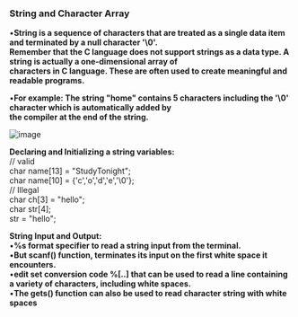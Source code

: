 
### **String and Character Array**           

•**String is a sequence of characters that are treated as a single data item and terminated by a null character '\0'.                
Remember that the C language does not support strings as a data type. A string is actually a one-dimensional array of                         
characters in C language. These are often used to create meaningful and readable programs.**                    

•**For example: The string "home" contains 5 characters including the '\0' character which is automatically added by                      
the compiler at the end of the string.**                                                        

![image](https://user-images.githubusercontent.com/85113970/141423603-508ba25d-fce8-41b0-bc3d-8966cec7805d.png)

**Declaring and Initializing a string variables:**                                                
                                                            // valid                      
                                                             char name[13] = "StudyTonight";                                   
                                                             char name[10] = {'c','o','d','e','\0'};                                  
                                                           // Illegal                         
                                                             char ch[3] = "hello";                     
                                                             char str[4];                  
                                                             str = "hello";                               
                                                             
**String Input and Output:**                                          
 •**%s format specifier to read a string input from the terminal.**                                          
 •**But scanf() function, terminates its input on the first white space it encounters.**                                
 •**edit set conversion code %[..] that can be used to read a line containing a variety of characters, including white spaces.**                        
 •**The gets() function can also be used to read character string with white spaces**                                             
